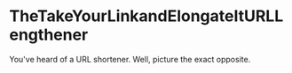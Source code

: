 # TheTakeYourLinkandElongateItURLLengthener
You've heard of a URL shortener. Well, picture the exact opposite.
